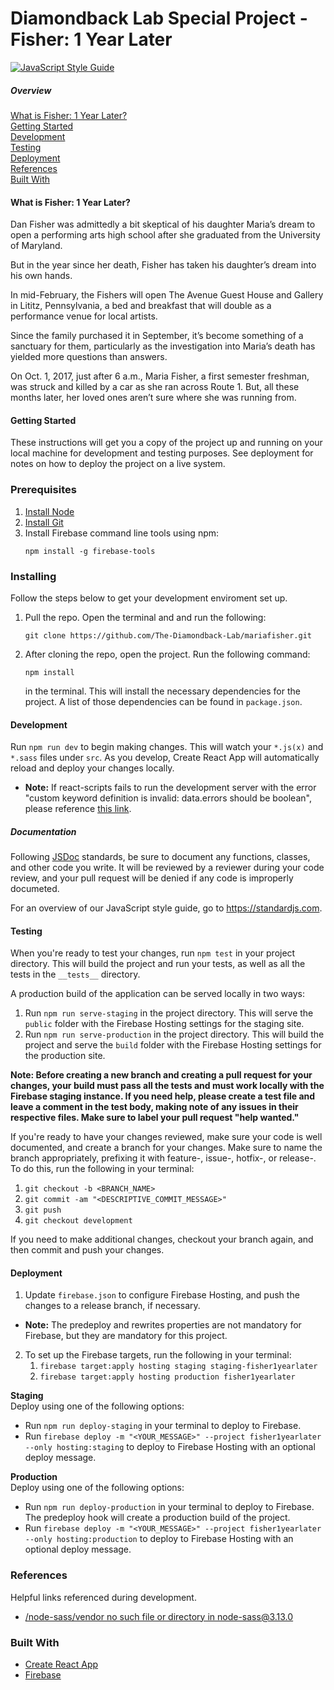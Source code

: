 # Diamondback Lab Special Project - Fisher: 1 Year Later

[![JavaScript Style Guide](https://img.shields.io/badge/code_style-standard-brightgreen.svg)](https://standardjs.com)


##### Overview
[What is Fisher: 1 Year Later?](#what-is-fisher-1-year-later)  
[Getting Started](#getting-started)  
[Development](#development)  
[Testing](#testing)  
[Deployment](#deployment)  
[References](#references)  
[Built With](#built-with)


#### What is Fisher: 1 Year Later?
Dan Fisher was admittedly a bit skeptical of his daughter Maria’s dream to open
a performing arts high school after she graduated from the University of
Maryland.  

But in the year since her death, Fisher has taken his daughter’s dream into his
own hands.  

In mid-February, the Fishers will open The Avenue Guest House and Gallery in
Lititz, Pennsylvania, a bed and breakfast that  will double as a performance
venue for local artists.  

Since the family purchased it in September, it’s become something of a sanctuary
for them, particularly as the investigation into Maria’s death has yielded more
questions than answers.  

On Oct. 1, 2017, just after 6 a.m., Maria Fisher, a first semester freshman, was
struck and killed by a car as she ran across Route 1. But, all these months
later, her loved ones aren’t sure where she was running from.   


#### Getting Started
These instructions will get you a copy of the project up and running on your
local machine for development and testing purposes. See deployment for notes on
how to deploy the project on a live system.

### Prerequisites
1. [Install Node](https://nodejs.org/en/download/)
2. [Install Git](https://git-scm.com/downloads)
3. Install Firebase command line tools using npm:
    ```
    npm install -g firebase-tools
    ```  

### Installing
Follow the steps below to get your development enviroment set up.

1.  Pull the repo. Open the terminal and and run the following:

    ```
    git clone https://github.com/The-Diamondback-Lab/mariafisher.git
    ```

2.  After cloning the repo, open the project. Run the following command:

    ```
    npm install
    ```

      in the terminal. This will install the necessary dependencies for the
      project. A list of those dependencies can be found in `package.json`.


#### Development
Run `npm run dev` to begin making changes. This will watch your `*.js(x)` and
`*.sass` files under `src`. As you develop, Create React App will automatically reload and
deploy your changes locally.
- **Note:** If react-scripts fails to run the development server with the error
  "custom keyword definition is invalid: data.errors should be boolean", please
  reference [this link][1].


##### Documentation
Following [JSDoc](http://usejsdoc.org/) standards, be sure to document any functions, classes, and other
code you write. It will be reviewed by a reviewer during your code review, and
your pull request will be denied if any code is improperly documeted.

For an overview of our JavaScript style guide, go to https://standardjs.com.


#### Testing
When you're ready to test your changes, run `npm test` in your project
directory. This will build the project and run your tests, as well as all the tests in the `__tests__` directory.  

A production build of the application can be served locally in two ways:
1. Run `npm run serve-staging` in the project directory. This will serve the
   `public` folder with the Firebase Hosting settings for the staging site.
2. Run `npm run serve-production` in the project directory. This will build the
   project and serve the `build` folder with the Firebase Hosting settings for
   the production site.

**Note: Before creating a new branch and creating a pull request for your
changes, your build must pass all the tests and must work locally with the
Firebase staging instance. If you need help, please create a
test file and leave a comment in the test body, making note of any issues in
their respective files. Make sure to label your pull request "help wanted."**

If you're ready to have your changes reviewed, make sure your code is well
documented, and create a branch for your changes. Make sure to name the branch
appropriately, prefixing it with feature-, issue-, hotfix-, or release-. To
do this, run the following in your terminal:  
1. `git checkout -b <BRANCH_NAME>`
2. `git commit -am "<DESCRIPTIVE_COMMIT_MESSAGE>"`
3. `git push`
4. `git checkout development`

If you need to make additional changes, checkout your branch again, and then
commit and push your changes.

#### Deployment
1. Update `firebase.json` to configure Firebase Hosting, and push the changes to a
release branch, if necessary. 
  - **Note:** The predeploy and rewrites properties are not mandatory for
   Firebase, but they are mandatory for this project. 
2. To set up the Firebase targets, run the following in your terminal:
    1. `firebase target:apply hosting staging staging-fisher1yearlater`
    2. `firebase target:apply hosting production fisher1yearlater`

**Staging**  
Deploy using one of the following options:
- Run `npm run deploy-staging` in your terminal to deploy to Firebase.
- Run `firebase deploy -m "<YOUR_MESSAGE>" --project fisher1yearlater --only hosting:staging` to deploy to
  Firebase Hosting with an optional deploy message.

**Production**  
Deploy using one of the following options:
- Run `npm run deploy-production` in your terminal to deploy to Firebase. The
  predeploy hook will create a production build of the project.
- Run `firebase deploy -m "<YOUR_MESSAGE>" --project fisher1yearlater --only hosting:production` to deploy
  to Firebase Hosting with an optional deploy message.


### References
Helpful links referenced during development.
- [/node-sass/vendor no such file or directory in node-sass@3.13.0][2]

### Built With
- [Create React App](https://github.com/facebook/create-react-app)
- [Firebase](https://firebase.google.com/docs/web/setup)

[1]: https://github.com/webpack/webpack/issues/8768#issuecomment-462090327
[2]: https://github.com/sass/node-sass/issues/1812#issuecomment-304219746
